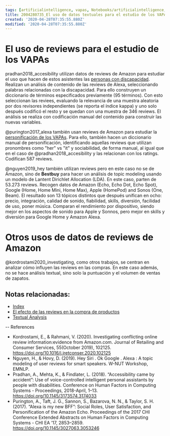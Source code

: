 ```yaml
---
tags: [artificialintelligence, vapas, Notebooks/artificialintelligence, amazon, textualanalysis]
title: 2004280735_El uso de datos textuales para el estudio de los VAPAs
created: '2020-04-28T07:35:55.880Z'
modified: '2020-04-28T07:35:55.880Z'
---
```


# El uso de reviews para el estudio de los VAPAs


pradhan2018_accesibility utilizan datos de reviews de Amazon para estudiar el uso que hacen de estos asistentes las [personas con discapacidad](2004081204_uso_vapas_discapacidad.md). Realizan un análisis de contenido de las reviews de Alexa, seleccionando palabras relacionadas con la discapacidad. Para ello construyen un diccionario de términos especificados previamente (95 términos). Con esto seleccionan las reviees, evaluando la relevancia de una muestra aleatoria por dos revisores independientes (se reporta el índice kappa) y uno solo después codificó el resto y se quedan con una muestra de 346 reviews. El análisis se realiza con codificación manual del contenido para construir las nuevas variables.

@purington2017_alexa también usan reviews de Amazon para estudiar la [personificación de los VAPAs](2004060734_antropomorfismo_vapas.md). Para ello, también hacen un diccionario manual de personificación, identificando aquellas reviews que utilizan pronombres como "her" vs "it" y sociabilidad, de forma manual, al igual que en el caso de @pradhan2018_accesibility y las relacionan con los ratings. Codifican 587 reviews.

@nguyen2019_hey también utilizan reviews pero en este caso no se de Amazon, sino de **Bestbuy** para hacer un análisis de topic modeling usando un modelo de Lantent Dirichlet Allocation (LDA). En este caso, parten de 53.273 reviews. Recogen datos de Amazon (Echo, Echo Dot, Echo Spot), Google (Home, Home Mini, Home Max), Apple (HomePod) and Sonos (One, Beam). El resultado son 13 tópicos distintos que después unifican en ocho: precio, integración, calidad de sonido, fiabilidad, skills, diversión, facilidad de uso, poner música. Comparan el rendimiento por dispositivo, siendo mejor en los aspectos de sonido para Apple y Sonnos, pero mejor en skills y diversión para Google Home y Amazon Alexa.

# Otros usos de datos de reviews de Amazon

@kordrostami2020_investigating, como otros trabajos, se centran en analizar cómo influyen las reviews en las compras. En este caso además, no se hace análisis textual, sino solo la puntuación y el volumen de ventas de zapatos.

## Notas relacionadas:

- [Index](_2003101705_index.md)
- [El efecto de las reviews en la compra de productos](2005031821_efectodelasreviews_compra_productos.md)
- [Textual Analysis](2003250920_textual_analysis.md)

-- 
References

- Kordrostami, E., & Rahmani, V. (2020). Investigating conflicting online review information:evidence from Amazon.com. Journal of Retailing and Consumer Services, 55(October 2019), 102125. https://doi.org/10.1016/j.jretconser.2020.102125
- Nguyen, H., & Hovy, D. (2019). Hey Siri . Ok Google . Alexa : A topic modeling of user reviews for smart speakers. W-NUT Workshop, EMNLP.
- Pradhan, A., Mehta, K., & Findlater, L. (2018). “Accessibility came by accident”: Use of voice-controlled intelligent personal assistants by people with disabilities. Conference on Human Factors in Computing Systems - Proceedings, 2018-April, 1–13. https://doi.org/10.1145/3173574.3174033
- Purington, A., Taft, J. G., Sannon, S., Bazarova, N. N., & Taylor, S. H. (2017). “Alexa is my new BFF”: Social Roles, User Satisfaction, and Personification of the Amazon Echo. Proceedings of the 2017 CHI Conference Extended Abstracts on Human Factors in Computing Systems - CHI EA ’17, 2853–2859. https://doi.org/10.1145/3027063.3053246